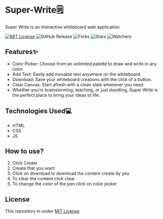 # Super-Write🗒️
Super Write is an interactive whiteboard web application.

[![MIT License](https://img.shields.io/badge/License-MIT-green.svg)](https://github.com/Harshit2012/Super-Write?tab=MIT-1-ov-file#readme)
![GitHub Release](https://img.shields.io/github/v/release/harshit2012/super-write)
![Forks](https://img.shields.io/github/forks/harshit2012/super-write)
![Stars](https://img.shields.io/github/stars/harshit2012/super-write)
![Watchers](https://img.shields.io/github/watchers/harshit2012/super-write)

## Features✨
- Color Picker: Choose from an unlimited palette to draw and write in any color.
- Add Text: Easily add movable text anywhere on the whiteboard.
- Download: Save your whiteboard creations with the click of a button.
- Clear Canvas: Start afresh with a clean slate whenever you need.
- Whether you’re brainstorming, teaching, or just doodling, Super Write is the perfect place to bring your ideas to life.

## Technologies Used💻
- HTML
- CSS
- JS

## How to use?
1. Click Create
3. Create that you want
3. Click on download to download the content create by you
4. To clear the content click clear
5. To change the color of the pen click on color picker

## License
This repository in under [MIT License](https://github.com/Harshit2012/Super-Write?tab=MIT-1-ov-file#readme)
